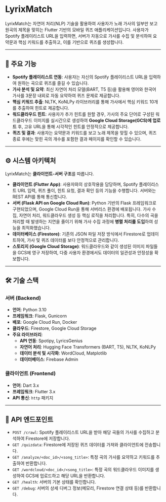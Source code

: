 # LyrixMatch

LyrixMatch는 자연어 처리(NLP) 기술을 활용하여 사용자가 노래 가사의 일부만 보고 원곡의 제목을 맞히는 Flutter 기반의 모바일 퀴즈 애플리케이션입니다. 사용자가 Spotify 플레이리스트 URL을 입력하면, 서버가 자동으로 가사를 수집 및 분석하여 요약문과 핵심 키워드를 추출하고, 이를 기반으로 퀴즈를 생성합니다.

---

## 🚀 주요 기능

* **Spotify 플레이리스트 연동**: 사용자는 자신의 Spotify 플레이리스트 URL을 입력하여 원하는 곡으로 퀴즈를 즐길 수 있습니다.
* **가사 분석 및 요약**: 최신 자연어 처리 모델(BART, T5 등)을 활용해 영어와 한국어 가사를 3문장 내외로 자동 요약하여 퀴즈 문제로 제공합니다.
* **핵심 키워드 추출**: NLTK, KoNLPy 라이브러리를 통해 가사에서 핵심 키워드 10개를 추출하여 힌트로 제공합니다.
* **워드클라우드 힌트**: 사용자가 추가 힌트를 원할 경우, 가사의 주요 단어로 구성된 워드클라우드 이미지를 실시간으로 생성하여 **Google Cloud Storage(GCS)에 업로드** 후, 고유 URL을 통해 시각적인 힌트를 안정적으로 제공합니다.
* **퀴즈 및 결과**: 사용자는 요약문과 키워드를 보고 노래 제목을 맞힐 수 있으며, 퀴즈 종료 후에는 맞힌 곡의 개수를 포함한 결과 페이지를 확인할 수 있습니다.

---

## ⚙️ 시스템 아키텍처

LyrixMatch는 **클라이언트-서버 구조**를 따릅니다.

* **클라이언트 (Flutter App)**: 사용자와의 상호작용을 담당하며, Spotify 플레이리스트 URL 입력, 퀴즈 풀이, 힌트 요청, 결과 확인 등의 기능을 수행합니다. 서버와는 REST API를 통해 통신합니다.
* **서버 (Flask API on Google Cloud Run)**: Python 기반의 Flask 프레임워크로 구현되었으며, Google Cloud Run을 통해 서버리스 환경에 배포됩니다. 가사 수집, 자연어 처리, 워드클라우드 생성 등 핵심 로직을 처리합니다. 특히, 다수의 곡을 처리할 때 발생하는 지연을 줄이기 위해 가사 수집 과정에 **병렬 처리를 도입**하여 성능을 최적화했습니다.
* **데이터베이스 (Firestore)**: 기존의 JSON 파일 저장 방식에서 Firestore로 업데이트하여, 가사 및 퀴즈 데이터를 보다 안정적으로 관리합니다.
* **스토리지 (Google Cloud Storage)**: 워드클라우드와 같이 생성된 이미지 파일들을 GCS에 영구 저장하여, 다중 사용자 환경에서도 데이터의 일관성과 안정성을 확보합니다.

---

## 🛠️ 기술 스택

### **서버 (Backend)**

* **언어**: Python 3.10
* **프레임워크**: Flask, Gunicorn
* **배포**: Google Cloud Run, Docker
* **클라우드**: Firestore, Google Cloud Storage
* **주요 라이브러리**:
    * **API 연동**: Spotipy, LyricsGenius
    * **자연어 처리**: Hugging Face Transformers (BART, T5), NLTK, KoNLPy
    * **데이터 분석 및 시각화**: WordCloud, Matplotlib
    * **데이터베이스**: Firebase Admin

### **클라이언트 (Frontend)**

* **언어**: Dart 3.x
* **프레임워크**: Flutter 3.x
* **API 통신**: `http` 패키지

---

## 📖 API 엔드포인트

-   `POST /crawl`: Spotify 플레이리스트 URL을 받아 해당 곡들의 가사를 수집하고 분석하여 Firestore에 저장합니다.
-   `GET /quizdata`: Firestore에 저장된 퀴즈 데이터를 가져와 클라이언트에 전송합니다.
-   `GET /analyze/<doc_id>/<song_title>`: 특정 곡의 가사를 요약하고 키워드를 추출하여 반환합니다.
-   `GET /wordcloud/<doc_id>/<song_title>`: 특정 곡의 워드클라우드 이미지를 생성하여 GCS에 업로드하고 해당 URL을 반환합니다.
-   `GET /health`: 서버의 기본 상태를 확인합니다.
-   `GET /debug`: 서버의 상세 디버그 정보(메모리, Firestore 연결 상태 등)를 반환합니다.